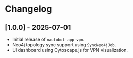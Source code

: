 # Changelog

## [1.0.0] - 2025-07-01

- Initial release of `nautobot-app-vpn`.
- Neo4j topology sync support using `SyncNeo4jJob`.
- UI dashboard using Cytoscape.js for VPN visualization.
